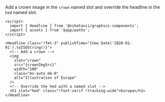 Add a crown image in the `crown` named slot and override the headline in the `hed` named slot.

```svelte
<script>
  import { Headline } from '@nihatavci/graphics-components';
  import { assets } from '$app/paths';
</script>

<Headline class="!fmt-3" publishTime="{new Date('2020-01-01').toISOString()}">
  <!-- Add a crown -->
  <img
    slot="crown"
    src="{crownImgSrc}"
    width="100"
    class="mx-auto mb-0"
    alt="Illustration of Europe"
  />
  <!-- Override the hed with a named slot -->
  <h1 slot="hed" class="!font-serif !tracking-wide">Europa</h1>
</Headline>
```

